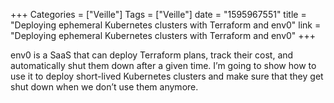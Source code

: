 +++
Categories = ["Veille"]
Tags = ["Veille"]
date = "1595967551"
title = "Deploying ephemeral Kubernetes clusters with Terraform and env0"
link = "Deploying ephemeral Kubernetes clusters with Terraform and env0"
+++

env0 is a SaaS that can deploy Terraform plans, track their cost, and automatically shut them down after a given time. I’m going to show how to use it to deploy short-lived Kubernetes clusters and make sure that they get shut down when we don’t use them anymore.